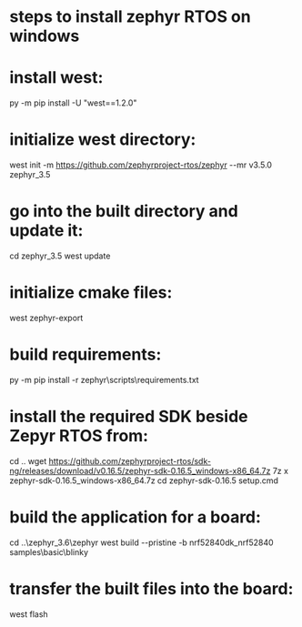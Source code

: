 # steps to install zephyr RTOS on windows

# install west:
py -m pip install -U "west==1.2.0"

# initialize west directory:
west init -m https://github.com/zephyrproject-rtos/zephyr --mr v3.5.0 zephyr_3.5

# go into the built directory and update it:
cd zephyr_3.5
west update

# initialize cmake files:
west zephyr-export

# build requirements:
py -m pip install -r zephyr\scripts\requirements.txt

# install the required SDK beside Zepyr RTOS from:
cd ..
wget https://github.com/zephyrproject-rtos/sdk-ng/releases/download/v0.16.5/zephyr-sdk-0.16.5_windows-x86_64.7z
7z x zephyr-sdk-0.16.5_windows-x86_64.7z
cd zephyr-sdk-0.16.5
setup.cmd

# build the application for a board:
cd ..\zephyr_3.6\zephyr
west build --pristine -b nrf52840dk_nrf52840 samples\basic\blinky

# transfer the built files into the board:
west flash
